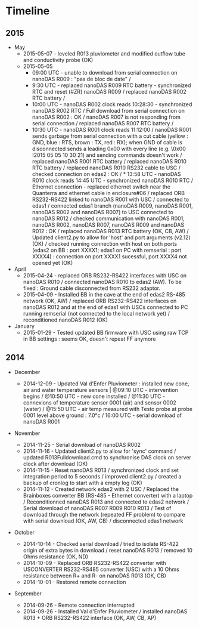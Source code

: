 # Timeline

## 2015
* May
  * 2015-05-07 - leveled R013 pluviometer and modified outflow tube and conductivity probe (OK)
  * 2015-05-05 
    * 09:00 UTC - unable to download from serial connection on nanoDAS R009 : "pas de bloc de date" / 
    * 9:30 UTC - replaced nanoDAS R009 RTC battery - synchronized RTC and reset (#ZR) nanoDAS R009 / replaced nanoDAS R002 RTC battery / 
    * 10:00 UTC - nanoDAS R002 clock reads 10:28:30 - synchronized nanoDAS R002 RTC / Full download from serial connection on nanoDAS R002 : OK / nanoDAS R007 is not responding from serial connection / replaced nanoDAS R007 RTC battery / 
    * 10:30 UTC - nanoDAS R001 clock reads 11:12:00 / nanoDAS R001 sends garbage from serial connection with a cut cable (yellow : GND, blue : RTS, brown : TX, red : RX); when GND of cable is disconnected sends a leading 0x00 with every line (e.g. \0x00 !2015 05 05 10 30 21) and sending commands doesn't work / replaced nanoDAS R001 RTC battery
/ replaced nanoDAS R010 RTC battery / replaced nanoDAS R010 RS232 cable to USC / checked connection on edas2 : OK /        * 13:58 UTC - nanoDAS R010 clock reads 14:45 UTC - synchronized nanoDAS R010 RTC / Ethernet connection - replaced ethernet switch near the Quanterra and ethernet cable in enclosure#06 / replaced ORB RS232-RS422 linked to nanoDAS R001 with USC / connected to edas1 / connected edas1 branch (nanoDAS R009, nanoDAS R001, nanoDAS R002 and nanoDAS R007) to USC connected to nanoDAS R012 / checked communication with nanoDAS R001, nanoDAS R002, nanoDAS R007, nanoDAS R009 and  nanoDAS R012 : OK / replaced nanoDAS R013 RTC battery (OK, CB, AW) / Updated client2.py to allow for 'host' and port arguments (v2.12) (OK) / checked running connection with host on both ports (edas2 on BB : port XXXX1; edas1 on PC with remserial : port XXXX4) : connection on port XXXX1 sucessful, port XXXX4 not opened yet (OK)
* April
  * 2015-04-24 - replaced ORB RS232-RS422 interfaces with USC on nanoDAS R010 / connected nanoDAS R010 to edas2 (AW). To be fixed : Ground cable disconnected from RS232 adaptor.
  * 2015-04-09 - Installed BB in the cave at the end of edas2 RS-485 network (OK, AW) / replaced ORB RS232-RS422 interfaces on nanoDAS R012 and at the end of edas1 with USCs connected to PC running remserial (not connected to the local network yet) / reconditioned nanoDAS R012 (OK)
* January
  * 2015-01-29 - Tested updated BB firmware with USC using raw TCP in BB settings : seems OK, doesn't repeat FF anymore

## 2014
* December
  * 2014-12-09 - Updated Val d'Enfer Pluviometer : installed new cone, air and water temperature sensors | @09:10 UTC - intervention begins / @10:50 UTC - new cone installed / @11:30 UTC - connexions of temperature sensor 0001 (air) and sensor 0002 (water) / @15:50 UTC - air temp measured with Testo probe at probe 0001 level above ground : 7.0°c / 16:00 UTC - serial download of nanoDAS R001    
* November
  * 2014-11-25 - Serial download of nanoDAS R002
  * 2014-11-16 - Updated client2.py to allow for 'sync' command / updated R013Fulldownload.cmd to synchronise DAS clock on server clock after download (OK)
  * 2014-11-15 - Reset nanoDAS R013 / synchronized clock and set integration period to 5 seconds / improved client2.py / created a backup of cronlog to start with a empty log (OK) 
  * 2014-11-12 - Created network edas2 with 2 USC / Replaced the Brainboxes converter BB (RS-485 - Ethernet converter) with a laptop / Reconditionned nanoDAS R013 and connected to edas2 network / Serial download of nanoDAS R007 R009 R010 R013 / Test of download through the network (repeated FF problem) to compare with serial download (OK, AW, CB) / disconnected edas1 network 

* October
  * 2014-10-14 - Checked serial download / tried to isolate RS-422 origin of extra bytes in download / reset nanoDAS R013 / removed 10 Ohms resistance (OK, ND)
  * 2014-10-09 - Replaced ORB RS232-RS422 converter with USCONVERTER RS232-RS485 converter (USC) with a 10 Ohms resistance between R+ and R- on nanoDAS R013 (OK, CB) 
  * 2014-10-01 - Restored remote connection

* September
  * 2014-09-26 - Remote connection interrupted
  * 2014-09-26 - Installed Val d'Enfer Pluviometer / installed nanoDAS R013 + ORB RS232-RS422 interface (OK, AW, CB, AP)
